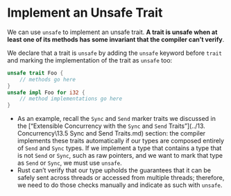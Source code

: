 # Implement an Unsafe Trait

We can use `unsafe` to implement an unsafe trait. **A trait is unsafe when at least one of its methods has some invariant that the compiler can’t verify**. 

We declare that a trait is `unsafe` by adding the `unsafe` keyword before `trait` and marking the implementation of the trait as `unsafe` too:

```rust
unsafe trait Foo {
    // methods go here
}
unsafe impl Foo for i32 {
    // method implementations go here
}
```

* As an example, recall the `Sync` and `Send` marker traits we discussed in the [“Extensible Concurrency with the `Sync` and `Send` Traits”](../13. Concurrency\13.5 Sync and Send Traits.md) section: the compiler implements these traits automatically if our types are composed entirely of `Send` and `Sync` types. If we implement a type that contains a type that is not `Send` or `Sync`, such as raw pointers, and we want to mark that type as `Send` or `Sync`, we must use `unsafe`.
* Rust can’t verify that our type upholds the guarantees that it can be safely sent across threads or accessed from multiple threads; therefore, we need to do those checks manually and indicate as such with `unsafe`.